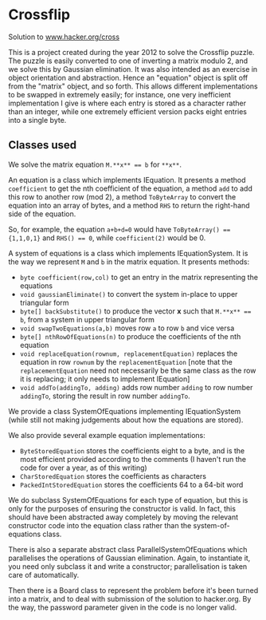 Crossflip
=========

Solution to www.hacker.org/cross

This is a project created during the year 2012 to solve the Crossflip puzzle. The puzzle is easily converted to one of inverting a matrix modulo 2, and we solve this by Gaussian elimination.
It was also intended as an exercise in object orientation and abstraction. Hence an "equation" object is split off from the "matrix" object, and so forth. This allows different implementations to be swapped in extremely easily; for instance, one very inefficient implementation I give is where each entry is stored as a character rather than an integer, while one extremely efficient version packs eight entries into a single byte.

Classes used
----------

We solve the matrix equation `M.**x** == b` for `**x**`.

An equation is a class which implements IEquation. It presents a method `coefficient` to get the nth coefficient of the equation, a method `add` to add this row to another row (mod 2), a method `ToByteArray` to convert the equation into an array of bytes, and a method `RHS` to return the right-hand side of the equation.

So, for example, the equation `a+b+d=0` would have `ToByteArray() == {1,1,0,1}` and `RHS() == 0`, while `coefficient(2)` would be 0.

A system of equations is a class which implements IEquationSystem. It is the way we represent `M` and `b` in the matrix equation. It presents methods:

* `byte coefficient(row,col)` to get an entry in the matrix representing the equations
* `void gaussianEliminate()` to convert the system in-place to upper triangular form
* `byte[] backSubstitute()` to produce the vector **x** such that `M.**x** == b`, from a system in upper triangular form
* `void swapTwoEquations(a,b)` moves row `a` to row `b` and vice versa
* `byte[] nthRowOfEquations(n)` to produce the coefficients of the nth equation
* `void replaceEquation(rownum, replacementEquation)` replaces the equation in row `rownum` by the `replacementEquation` [note that the `replacementEquation` need not necessarily be the same class as the row it is replacing; it only needs to implement IEquation]
* `void addTo(addingTo, adding)` adds row number `adding` to row number `addingTo`, storing the result in row number `addingTo`.

We provide a class SystemOfEquations implementing IEquationSystem (while still not making judgements about how the equations are stored).

We also provide several example equation implementations:

* `ByteStoredEquation` stores the coefficients eight to a byte, and is the most efficient provided according to the comments (I haven't run the code for over a year, as of this writing)
* `CharStoredEquation` stores the coefficients as characters
* `PackedIntStoredEquation` stores the coefficients 64 to a 64-bit word

We do subclass SystemOfEquations for each type of equation, but this is only for the purposes of ensuring the constructor is valid. In fact, this should have been abstracted away completely by moving the relevant constructor code into the equation class rather than the system-of-equations class.

There is also a separate abstract class ParallelSystemOfEquations which parallelises the operations of Gaussian elimination. Again, to instantiate it, you need only subclass it and write a constructor; parallelisation is taken care of automatically.

Then there is a Board class to represent the problem before it's been turned into a matrix, and to deal with submission of the solution to hacker.org. By the way, the password parameter given in the code is no longer valid.
